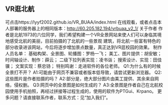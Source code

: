 ## VR逛北航
可点击https://lyyf2002.github.io/VR_BUAA/index.html 在线观看，或者点击本人部署的服务器上的相同版本：http://60.205.182.194/vrbuaa_v2_1/
关于作者
    作者是北航1973的六位同学，我们希望构建一个VR全景网站来使人们可以身临其境地感受北航的美丽，目前拍摄的了北航的一些景观
建筑，将北航一些富有特色的部分收录进该网站，今后将逐步增加景点数量，真正达到VR逛校园的效果。
    制作人员名单：
        基础构架、全景图、轮播图：罗杨一飞；
        美工、图片提供：胡安敏；
        时间轴设计、制作：薛云；
        二级下拉列表实现：凌书诣；
        搜索设计、实现：田佳骥；
        文案实现：蔡忠钖；
        特别鸣谢：走进软件的各位老师。
Q1:为什么有的时候全景打不开？
A1:可能由于网页不兼容或者版本低导致，请尝试更新浏览器。
Q2:这些图片是作者拍摄的吗？
A2:部分是，绝大部分图片由美工提供、其余来自网络，侵权删。
Q3:网页中的全景图是如何生成的？
A3:全景图是作者自己在北航校园使用手机拍照，再经过拼接等过程生成的，使用的软件为PTGui、Krpano。
更多问题？请直接联系作者，联系方式：见“加入我们”。
